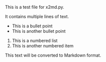 This is a test file for x2md.py.

It contains multiple lines of text.
- This is a bullet point
- This is another bullet point

1. This is a numbered list
2. This is another numbered item

This text will be converted to Markdown format.
